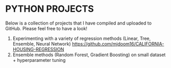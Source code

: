 # PYTHON PROJECTS

Below is a collection of projects that I have compiled and uploaded to GitHub. Please feel free to have a look!

1) Experimenting with a variety of regression methods (Linear, Tree, Ensemble, Neural Network)
   https://github.com/mjdoom16/CALIFORNIA-HOUSING-REGRESSION
2) Ensemble methods (Random Forest, Gradient Boosting) on small dataset + hyperparameter tuning

